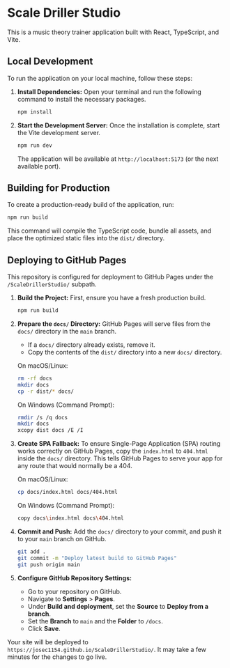 # Scale Driller Studio

This is a music theory trainer application built with React, TypeScript, and Vite.

## Local Development

To run the application on your local machine, follow these steps:

1.  **Install Dependencies:**
    Open your terminal and run the following command to install the necessary packages.
    ```bash
    npm install
    ```

2.  **Start the Development Server:**
    Once the installation is complete, start the Vite development server.
    ```bash
    npm run dev
    ```
    The application will be available at `http://localhost:5173` (or the next available port).

## Building for Production

To create a production-ready build of the application, run:

```bash
npm run build
```

This command will compile the TypeScript code, bundle all assets, and place the optimized static files into the `dist/` directory.

## Deploying to GitHub Pages

This repository is configured for deployment to GitHub Pages under the `/ScaleDrillerStudio/` subpath.

1.  **Build the Project:**
    First, ensure you have a fresh production build.
    ```bash
    npm run build
    ```

2.  **Prepare the `docs/` Directory:**
    GitHub Pages will serve files from the `docs/` directory in the `main` branch.
    
    - If a `docs/` directory already exists, remove it.
    - Copy the contents of the `dist/` directory into a new `docs/` directory.

    On macOS/Linux:
    ```bash
    rm -rf docs
    mkdir docs
    cp -r dist/* docs/
    ```
    On Windows (Command Prompt):
    ```bash
    rmdir /s /q docs
    mkdir docs
    xcopy dist docs /E /I
    ```

3.  **Create SPA Fallback:**
    To ensure Single-Page Application (SPA) routing works correctly on GitHub Pages, copy the `index.html` to `404.html` inside the `docs/` directory. This tells GitHub Pages to serve your app for any route that would normally be a 404.
    
    On macOS/Linux:
    ```bash
    cp docs/index.html docs/404.html
    ```
    On Windows (Command Prompt):
    ```bash
    copy docs\index.html docs\404.html
    ```

4.  **Commit and Push:**
    Add the `docs/` directory to your commit, and push it to your `main` branch on GitHub.
    ```bash
    git add .
    git commit -m "Deploy latest build to GitHub Pages"
    git push origin main
    ```

5.  **Configure GitHub Repository Settings:**
    - Go to your repository on GitHub.
    - Navigate to **Settings** > **Pages**.
    - Under **Build and deployment**, set the **Source** to **Deploy from a branch**.
    - Set the **Branch** to `main` and the **Folder** to `/docs`.
    - Click **Save**.

Your site will be deployed to `https://josec1154.github.io/ScaleDrillerStudio/`. It may take a few minutes for the changes to go live.
